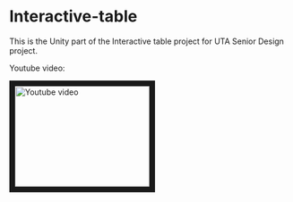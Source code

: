 # Interactive-table
This is the Unity part of the Interactive table project for UTA Senior Design project.

Youtube video:

<a href="https://youtu.be/xtChRZFJmA8" target="_blank"><img src="https://img.youtube.com/vi/xtChRZFJmA8/hqdefault.jpg" 
alt="Youtube video" width="240" height="180" border="10" /></a>

